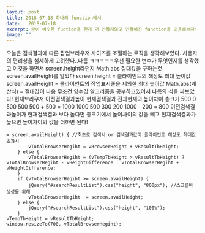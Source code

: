 ```yaml
---
layout: post
title: 2018-07-18 하나의 function에서 
date:   2018-07-18
excerpt: 굳이 비슷한 fuction을 한개 더 만들지않고 만들어진 function을 이용해보자!
image: ""
---
```


<div>
오늘은 검색결과에 따른 팝업브라우저 사이즈를 조절하는 로직을 생각해보았다. 사용자의 편리성을 섬세하게 고려했다..나름 ㅋㅋㅋㅋㅋ우선 필요한 변수가
무엇인지를 생각했고 이것을 하면서 screen.height라던지 Math.abs 절대값을 구하는것 screen.availHeight를 알았다
screen.height = 클라이언트의 해상도 최대 높이값
screen.availHeight = 클라이언트의 작업표시줄을 제외한 최대 높이값
Math.abs(계산식)    = 절대값이 나옴 무조건 양수값
알고리즘을 공부하고있어서 나름의 식을 짜보았다!
현재브라우저    이전검색결과높이  현재검색결과  전과현재의 높이차이  총크기
    500             0               500             500         500 + 500 = 1000
    1000            500             300             200         1000 - 200 = 800
이전검색결과높이가 현재검색결과 보다 높다면 총크기에서 높이차이의 값을 빼고 현재검색결과가 높으면 높이차이의 값을 더하면 된다!
<pre style="width:100%">
<code style="width:100%>
var vTempTbHeight       = 0; // 이전 검색결과 길이
var vTotalBrowserHegiht = 0; // 전체 팝업 브라우저 길이
var vBrowserHeight      = document.documentElement.clientHeight; //처음시작시 브라우저크기 (고정)
var vResultTbHeight     = 0; //현재 검색결과 높이
var vHeightDifference   = 0; //현재 검색결과 높이와 전에 검색했던 결과높이의 차
    jQuery("#searchResultList").css("height", "100%"); //.css로 800px가 됐을경우 초기화를 위해
    vResultTbHeight   = jQuery("#searchResultList").height();
    vHeightDifference = Math.abs(vResultTbHeight - vTempTbHeight); // 절대값 무조건 양수값
    if (vTempTbHeight == 0 || vTempTbHeight >= screen.availHeight) { //최초로 검색시 or 검색결과값이 클라이언트 해상도 최대값 초과시
        vTotalBrowserHegiht = vBrowserHeight + vResultTbHeight;
    } else {
        vTotalBrowserHegiht = (vTempTbHeight > vResultTbHeight) ? vTotalBrowserHegiht - vHeightDifference : vTotalBrowserHegiht + vHeightDifference;
    }
    if (vTotalBrowserHegiht >= screen.availHeight) {
        jQuery("#searchResultList").css("height", "800px"); //스크롤바 생성을 위해
        vTotalBrowserHegiht  = screen.availHeight;
    } else {
        jQuery("#searchResultList").css("height", "100%");
    }
vTempTbHeight = vResultTbHeight;
window.resizeTo(700, vTotalBrowserHegiht);
</code>
</pre>


</div>
